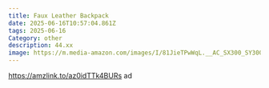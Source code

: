 ```yaml
---
title: Faux Leather Backpack
date: 2025-06-16T10:57:04.861Z
tags: 2025-06-16
Category: other
description: 44.xx
image: https://m.media-amazon.com/images/I/81JieTPwWqL.__AC_SX300_SY300_QL70_FMwebp_.jpg
---
```

https://amzlink.to/az0idTTk4BURs  ad